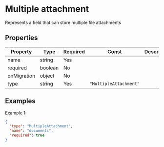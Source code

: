 # Multiple attachment

Represents a field that can store multiple file attachments

## Properties

| Property    | Type    | Required | Const                  | Description |
| ----------- | ------- | -------- | ---------------------- | ----------- |
| name        | string  | Yes      |                        |             |
| required    | boolean | No       |                        |             |
| onMigration | object  | No       |                        |             |
| type        | string  | Yes      | `"MultipleAttachment"` |             |

## Examples

Example 1:

```json
{
  "type": "MultipleAttachment",
  "name": "documents",
  "required": true
}
```
